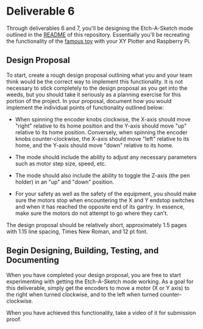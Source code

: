 # Deliverable 6

Through deliverables 6 and 7, you'll be designing the Etch-A-Sketch mode outlined in the [README](../README.md) of this repository. Essentially you'll be recreating the functionality of the [famous toy](https://en.wikipedia.org/wiki/Etch_A_Sketch) with your XY Plotter and Raspberry Pi.

## Design Proposal

To start, create a rough design proposal outlining what you and your team think would be the correct way to implement this functionality. It is not necessary to stick completely to the design proposal as you get into the weeds, but you should take it seriously as a planning exercise for this portion of the project. In your proposal, document how you would implement the individual points of functionality outlined below:

- When spinning the encoder knobs clockwise, the X-axis should move "right" relative to its home position and the Y-axis should move "up" relative to its home position. Conversely, when spinning the encoder knobs counter-clockwise, the X-axis should move "left" relative to its home, and the Y-axis should move "down" relative to its home.

- The mode should include the ability to adjust any necessary parameters such as motor step size, speed, etc.

- The mode should also include the ability to toggle the Z-axis (the pen holder) in an "up" and "down" position.

- For your safety as well as the safety of the equipment, you should make sure the motors stop when encountering the X and Y endstop switches and when it has reached the opposite end of its gantry. In essence, make sure the motors do not attempt to go where they can't.

The design proposal should be relatively short, approximately 1.5 pages with 1.15 line spacing, Times New Roman, and 12 pt font.

## Begin Designing, Building, Testing, and Documenting

When you have completed your design proposal, you are free to start experimenting with getting the Etch-A-Sketch mode working. As a goal for this deliverable, simply get the encoders to move a motor (X or Y axis) to the right when turned clockwise, and to the left when turned counter-clockwise.

When you have achieved this functionality, take a video of it for submission proof.